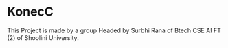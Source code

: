 # KonecC
This Project is made by a group Headed by Surbhi Rana of Btech CSE AI FT (2) of Shoolini University.

